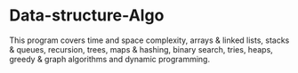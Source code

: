 # Data-structure-Algo

This program covers time and space complexity, arrays & linked lists, stacks & queues, recursion, trees, maps & hashing, binary search, tries, heaps, greedy & graph algorithms and dynamic programming.

